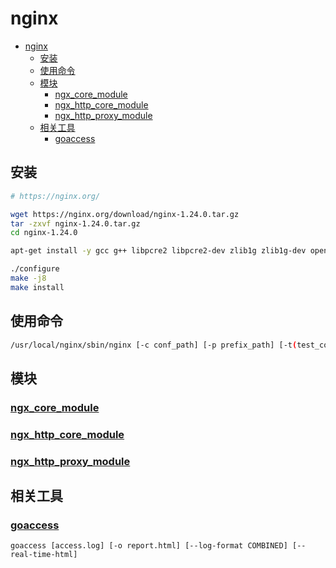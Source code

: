 # nginx

- [nginx](#nginx)
  - [安装](#安装)
  - [使用命令](#使用命令)
  - [模块](#模块)
    - [ngx\_core\_module](#ngx_core_module)
    - [ngx\_http\_core\_module](#ngx_http_core_module)
    - [ngx\_http\_proxy\_module](#ngx_http_proxy_module)
  - [相关工具](#相关工具)
    - [goaccess](#goaccess)


## 安装

```bash
# https://nginx.org/

wget https://nginx.org/download/nginx-1.24.0.tar.gz
tar -zxvf nginx-1.24.0.tar.gz
cd nginx-1.24.0

apt-get install -y gcc g++ libpcre2 libpcre2-dev zlib1g zlib1g-dev openssl libssl-dev

./configure
make -j8
make install
```

## 使用命令

```bash
/usr/local/nginx/sbin/nginx [-c conf_path] [-p prefix_path] [-t(test_conf)] [-s reopen/reload/quit/stop]
```

## 模块

### [ngx_core_module](https://nginx.org/en/docs/ngx_core_module.html)

### [ngx_http_core_module](https://nginx.org/en/docs/http/ngx_http_core_module.html)

### [ngx_http_proxy_module](https://nginx.org/en/docs/http/ngx_http_proxy_module.html)

## 相关工具

### [goaccess](https://www.goaccess.cc/)

```shell
goaccess [access.log] [-o report.html] [--log-format COMBINED] [--real-time-html]
```
